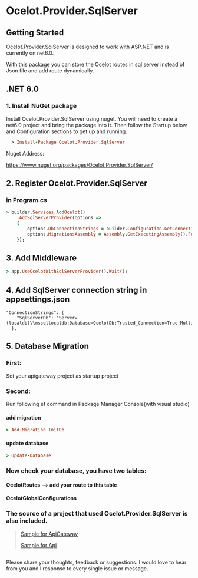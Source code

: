 # Ocelot.Provider.SqlServer

## Getting Started
Ocelot.Provider.SqlServer is designed to work with ASP.NET and is currently on net6.0.

With this package you can store the Ocelot routes in sql server instead of Json file and add route dynamically.

## .NET 6.0

### 1. Install NuGet package
Install Ocelot.Provider.SqlServer using nuget. You will need to create a net6.0 project and bring the package into it. Then follow the Startup below and Configuration sections to get up and running.

```ruby
  > Install-Package Ocelot.Provider.SqlServer
  ```
  
  Nuget Address: 
  
  https://www.nuget.org/packages/Ocelot.Provider.SqlServer/
  
## 2. Register Ocelot.Provider.SqlServer
### in Program.cs

```ruby
> builder.Services.AddOcelot()
    .AddSqlServerProvider(options =>
    {
        options.DbConnectionStrings = builder.Configuration.GetConnectionString("SqlServerDb");
        options.MigrationsAssembly = Assembly.GetExecutingAssembly().FullName;
    });
```

## 3. Add Middleware

```ruby
> app.UseOcelotWithSqlServerProvider().Wait();
```

## 4. Add SqlServer connection string in appsettings.json
```
"ConnectionStrings": {
    "SqlServerDb": "Server=(localdb)\\mssqllocaldb;Database=OcelotDb;Trusted_Connection=True;MultipleActiveResultSets=true"
  },
 ```
 
 ## 5. Database Migration
 
  ### First:
  Set your apigateway project as startup project
  
  ### Second:
  Run following ef command in Package Manager Console(with visual studio)
  #### add migration
  ```ruby
  > Add-Migration InitDb
  ```
  #### update database
  ```ruby
  > Update-Database
  ```
  
  ### Now check your database, you have two tables:
  #### OcelotRoutes --> add your route to this table
  #### OcelotGlobalConfigurations
  
  ### The source of a project that used Ocelot.Provider.SqlServer is also included.
> [Sample for ApiGateway](https://github.com/omid-ahmadpour/Ocelot.Provider.SqlServer/tree/master/SampleApiGateway)
> 
> [Sample for Api](https://github.com/omid-ahmadpour/Ocelot.Provider.SqlServer/tree/master/SampleApi)

##
Please share your thoughts, feedback or suggestions.
I would love to hear from you and I response to every single issue or message.
